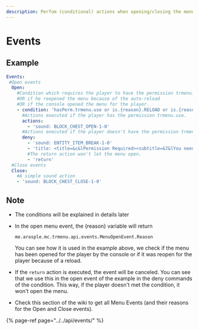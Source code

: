 ```yaml
---
description: Perfom (conditional) actions when opening/closing the menu
---
```


# Events

## Example

```yaml
Events:
 #Open events
  Open:
    #Condition which requires the player to have the permission trmenu.use to open it
    #OR if he reopened the menu because of the auto-reload
    #OR if the console opened the menu for the player. 
    - condition: 'hasPerm.trmenu.use or is.{reason}.RELOAD or is.{reason}.CONSOLE'
      #Actions executed if the player has the permission trmenu.use.
      actions:
        - 'sound: BLOCK_CHEST_OPEN-1-0'
      #Actions executed if the player doesn't have the permission trmenu.use.
      deny:
        - 'sound: ENTITY_ITEM_BREAK-1-0'
        - 'title: <title=&c&lPermission Required><subtitle=&7&lYou need permission &6&ltrmenu.use &7&lto open this menu>'
        #The return action won't let the menu open.
        - 'return'
  #Close events
  Close:
    #A simple sound action
    - 'sound: BLOCK_CHEST_CLOSE-1-0'
```

## Note

* The conditions will be explained in details later
* In the open menu event, the {reason} variable will return

  ```text
  me.arasple.mc.trmenu.api.events.MenuOpenEvent.Reason
  ```

  You can see how it is used in the example above, we check if the menu has been opened for the player by the console or if it was reopen for the player because of a reload.

* If the `return` action is executed, the event will be canceled. You can see that we use this in the open event of the example in the deny commands of the condition. This way, if the player doesn't met the condition, it won't open the menu.
* Check this section of the wiki to get all Menu Events \(and their reasons for the Open and Close events\).

{% page-ref page="../../api/events/" %}

